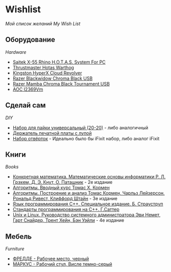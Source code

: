 # Wishlist
*Мой список желаний*
*My Wish List*

## Оборудование
*Hardware*

* [Saitek X-55 Rhino H.O.T.A.S. System For PC](https://market.yandex.ru/product/10704769/)
* [Thrustmaster Hotas Warthog](https://market.yandex.ru/product/6839360)
* [Kingston HyperX Cloud Revolver](https://www.ulmart.ru/goods/3825335)
* [Razer Blackwidow Chroma Black USB](https://www.ulmart.ru/goods/1049339)
* [Razer Mamba Chroma Black Tournament USB](https://www.ulmart.ru/goods/3688397)
* [AOC I2369Vm](https://market.yandex.ru/product/9237416)

## Сделай сам
*DIY*

* [Набор для пайки универсальный (20-20)](http://www.chipdip.ru/product/soldering-kit-universal/) - либо аналогичный
* [Держатель печатной платы с лупой](http://amperka.ru/product/soldering-helping-hand)
* [Набор отвёрток](http://amperka.ru/product/screw-kit) - Идеально было бы iFixit набор, либо аналог iFixit

## Книги
*Books*

* [Конкретная математика. Математические основы информатики  Р. Л. Грэхем, Д. Э. Кнут, О. Паташник](https://www.ozon.ru/context/detail/id/31333006/) - 2е издание
* [Алгоритмы. Вводный курс  Томас Х. Кормен](https://www.ozon.ru/context/detail/id/24903185/)
* [Алгоритмы. Построение и анализ  Томас Кормен, Чарльз Лейзерсон, Рональд Ривест, Клиффорд Штайн](https://www.ozon.ru/context/detail/id/22421471/) - 3е издание
* [Язык программирования С++. Специальное издание. Б. Страуструп](https://www.ozon.ru/context/detail/id/26671374/)
* [Стандарты программирования на С++. Г.Саттер](https://www.ozon.ru/context/detail/id/2381848/)
* [Unix и Linux. Руководство системного администратора  Эви Немет, Гарт Снайдер, Трент Хейн, Бэн Уэйли](https://www.ozon.ru/context/detail/id/7607778/) - 4е издание

## Мебель
*Furniture*

* [ФРЕДДЕ - Рабочее место, черный](http://www.ikea.com/ru/ru/catalog/products/50219044/)
* [МАРКУС - Рабочий стул, Висле темно-серый](http://www.ikea.com/ru/ru/catalog/products/20309729/#/70261150)
